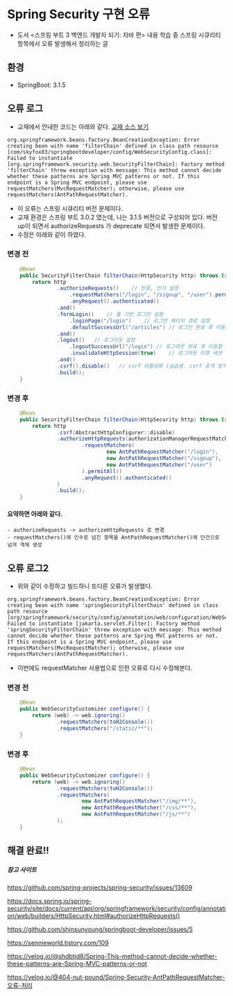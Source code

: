 # Spring Security 구현 오류
- 도서 <스프링 부트 3 백엔드 개발자 되기: 자바 편> 내용 학습 중 스프링 시큐리티 항목에서 오류 발생해서 정리하는 글

## 환경
- SpringBoot: 3.1.5

## 오류 로그
- 교재에서 안내한 코드는 아래와 같다. <a href="https://github.com/shinsunyoung/springboot-developer/blob/8a0841c499848f03828932fdd0e21bc1660d79f5/chapter8/src/main/java/me/shinsunyoung/springbootdeveloper/config/WebSecurityConfig.java#L30" target="_blank">교재 소스 보기</a>

```
org.springframework.beans.factory.BeanCreationException: Error creating bean with name 'filterChain' defined in class path resource [com/skyfox83/springbootdeveloper/config/WebSecurityConfig.class]: Failed to instantiate [org.springframework.security.web.SecurityFilterChain]: Factory method 'filterChain' threw exception with message: This method cannot decide whether these patterns are Spring MVC patterns or not. If this endpoint is a Spring MVC endpoint, please use requestMatchers(MvcRequestMatcher); otherwise, please use requestMatchers(AntPathRequestMatcher).
```

* 이 오류는 스프링 시큐리티 버전 문제이다.
* 교재 환경은 스프링 부트 3.0.2 였는데, 나는 3.1.5 버전으로 구성되어 있다. 버전 up이 되면서 authorizeRequests 가 deprecate 되면서 발생한 문제이다.
* 수정은 아래와 같이 하였다.

### 변경 전
``` java
    @Bean
    public SecurityFilterChain filterChain(HttpSecurity http) throws Exception {
        return http
                .authorizeRequests()    // 인증, 인가 설정
                    .requestMatchers("/login", "/signup", "/user").permitAll()  // requestMatchers() 에 파라미터로 전달된 url에 대해 설정
                    .anyRequest().authenticated()
                .and()
                .formLogin()    // 폼 기반 로그인 설정
                    .loginPage("/login")    // 로그인 페이지 경로 설정
                    .defaultSuccessUrl("/articles") // 로그인 완료 후 이동할 경로 설정
                .and()
                .logout()   // 로그아웃 설정
                    .logoutSuccessUrl("/login") // 로그아웃 완료 후 이동할 경로 설정
                    .invalidateHttpSession(true)    // 로그아웃 이후 세션 삭제 여부
                .and()
                .csrf().disable()   // csrf 비활성화 (실습용. csrf 공격 방지를 위해서는 활성화하는게 좋음) - token을 사용하는 방식에서는 csrf를 비활성화
                .build();
    }
```
### 변경 후
``` java
    @Bean
    public SecurityFilterChain filterChain(HttpSecurity http) throws Exception {
        return http
                .csrf(AbstractHttpConfigurer::disable)
                .authorizeHttpRequests(authorizationManagerRequestMatcherRegistry -> authorizationManagerRequestMatcherRegistry
                        .requestMatchers(
                                new AntPathRequestMatcher("/login"),
                                new AntPathRequestMatcher("/signup"),
                                new AntPathRequestMatcher("/user")
                        ).permitAll()
                        .anyRequest().authenticated()
                )
                .build();
    }
```

#### 요약하면 아래와 같다.
```
- authorizeRequests -> authorizeHttpRequests 로 변경
- requestMatchers()에 인수로 넘긴 항목을 AntPathRequestMatcher()에 단건으로 넘겨 객체 생성
```

## 오류 로그2
- 위와 같이 수정하고 빌드하니 또다른 오류가 발생했다.

```
org.springframework.beans.factory.BeanCreationException: Error creating bean with name 'springSecurityFilterChain' defined in class path resource [org/springframework/security/config/annotation/web/configuration/WebSecurityConfiguration.class]: Failed to instantiate [jakarta.servlet.Filter]: Factory method 'springSecurityFilterChain' threw exception with message: This method cannot decide whether these patterns are Spring MVC patterns or not. If this endpoint is a Spring MVC endpoint, please use requestMatchers(MvcRequestMatcher); otherwise, please use requestMatchers(AntPathRequestMatcher).
```

* 이번에도 requestMatcher 사용법으로 인한 오류로 다시 수정해본다.

### 변경 전
``` java
    @Bean
    public WebSecurityCustomizer configure() {
        return (web) -> web.ignoring()
                .requestMatchers(toH2Console())
                .requestMatchers("/static/**");
    }
```
### 변경 후
``` java
    @Bean
    public WebSecurityCustomizer configure() {
        return (web) -> web.ignoring()
                .requestMatchers(toH2Console())
                .requestMatchers(
                        new AntPathRequestMatcher("/img/**"),
                        new AntPathRequestMatcher("/css/**"),
                        new AntPathRequestMatcher("/js/**")
                );
    }
```

## 해결 완료!!


##### 참고 사이트
https://github.com/spring-projects/spring-security/issues/13609

https://docs.spring.io/spring-security/site/docs/current/api/org/springframework/security/config/annotation/web/builders/HttpSecurity.html#authorizeHttpRequests()

https://github.com/shinsunyoung/springboot-developer/issues/5

https://sennieworld.tistory.com/109

https://velog.io/@shdbtjd8/Spring-This-method-cannot-decide-whether-these-patterns-are-Spring-MVC-patterns-or-not

https://velog.io/@404-nut-pound/Spring-Security-AntPathRequestMatcher-오류-처리

